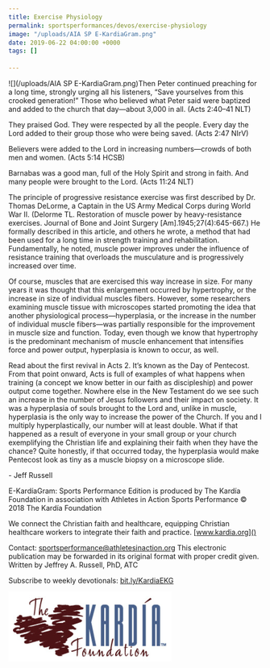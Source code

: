 ```yaml
---
title: Exercise Physiology
permalink: sportsperformances/devos/exercise-physiology
image: "/uploads/AIA SP E-KardiaGram.png"
date: 2019-06-22 04:00:00 +0000
tags: []

---
```

![](/uploads/AIA SP E-KardiaGram.png)Then Peter continued preaching for a long time, strongly urging all his listeners, “Save yourselves from this crooked generation!” Those who believed what Peter said were baptized and added to the church that day—about 3,000 in all. (Acts 2:40–41 NLT)

They praised God. They were respected by all the people. Every day the Lord added to their group those who were being saved. (Acts 2:47 NIrV)

Believers were added to the Lord in increasing numbers—crowds of both men and women. (Acts 5:14 HCSB)

Barnabas was a good man, full of the Holy Spirit and strong in faith. And many people were brought to the Lord. (Acts 11:24 NLT)

The principle of progressive resistance exercise was first described by Dr. Thomas DeLorme, a Captain in the US Army Medical Corps during World War II. (Delorme TL. Restoration of muscle power by heavy-resistance exercises. Journal of Bone and Joint Surgery \[Am\].1945;27(4):645-667.) He formally described in this article, and others he wrote, a method that had been used for a long time in strength training and rehabilitation. Fundamentally, he noted, muscle power improves under the influence of resistance training that overloads the musculature and is progressively increased over time.

Of course, muscles that are exercised this way increase in size. For many years it was thought that this enlargement occurred by hypertrophy, or the increase in size of individual muscles fibers. However, some researchers examining muscle tissue with microscopes started promoting the idea that another physiological process—hyperplasia, or the increase in the number of individual muscle fibers—was partially responsible for the improvement in muscle size and function. Today, even though we know that hypertrophy is the predominant mechanism of muscle enhancement that intensifies force and power output, hyperplasia is known to occur, as well.

Read about the first revival in Acts 2. It’s known as the Day of Pentecost. From that point onward, Acts is full of examples of what happens when training (a concept we know better in our faith as discipleship) and power output come together. Nowhere else in the New Testament do we see such an increase in the number of Jesus followers and their impact on society. It was a hyperplasia of souls brought to the Lord and, unlike in muscle, hyperplasia is the only way to increase the power of the Church. If you and I multiply hyperplastically, our number will at least double. What if that happened as a result of everyone in your small group or your church exemplifying the Christian life and explaining their faith when they have the chance? Quite honestly, if that occurred today, the hyperplasia would make Pentecost look as tiny as a muscle biopsy on a microscope slide.

\- Jeff Russell

E-KardíaGram: Sports Performance Edition is produced by The Kardía Foundation in association with Athletes in Action Sports Performance © 2018 The Kardía Foundation

We connect the Christian faith and healthcare, equipping Christian healthcare workers to integrate their faith and practice. [www.kardia.org]()

Contact: [sportsperformance@athletesinaction.org]() This electronic publication may be forwarded in its original format with proper credit given. Written by Jeffrey A. Russell, PhD, ATC

Subscribe to weekly devotionals: [bit.ly/KardiaEKG]()

![](/uploads/kardia.png)